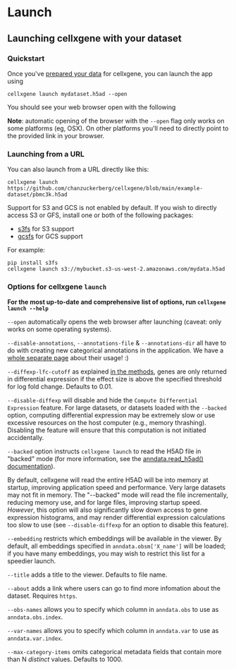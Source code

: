 # Launch

## Launching cellxgene with your dataset

### Quickstart

Once you've [prepared your data](https://github.com/chanzuckerberg/cellxgene/blob/main/docs/posts/prepare) for cellxgene, you can launch the app using

```text
cellxgene launch mydataset.h5ad --open
```

You should see your web browser open with the following

**Note**: automatic opening of the browser with the `--open` flag only works on some platforms \(eg, OSX\). On other platforms you'll need to directly point to the provided link in your browser.

### Launching from a URL

You can also launch from a URL directly like this:

```text
cellxgene launch https://github.com/chanzuckerberg/cellxgene/blob/main/example-dataset/pbmc3k.h5ad
```

Support for S3 and GCS is not enabled by default. If you wish to directly access S3 or GFS, install one or both of the following packages:

* [s3fs](https://s3fs.readthedocs.io/en/latest/) for S3 support
* [gcsfs](https://gcsfs.readthedocs.io/en/latest/) for GCS support

For example:

```text
pip install s3fs
cellxgene launch s3://mybucket.s3-us-west-2.amazonaws.com/mydata.h5ad
```

### Options for cellxgene `launch`

**For the most up-to-date and comprehensive list of options, run `cellxgene launch --help`**

`--open` automatically opens the web browser after launching \(caveat: only works on some operating systems\).

`--disable-annotations`, `--annotations-file` & `--annotations-dir` all have to do with creating new categorical annotations in the application. We have a [whole separate page](https://github.com/chanzuckerberg/cellxgene/blob/main/docs/posts/annotations) about their usage! :\)

`--diffexp-lfc-cutoff` as explained [in the methods](https://github.com/chanzuckerberg/cellxgene/blob/main/docs/posts/methods), genes are only returned in differential expression if the effect size is above the specified threshold for log fold change. Defaults to 0.01.

`--disable-diffexp` will disable and hide the `Compute Differential Expression` feature. For large datasets, or datasets loaded with the `--backed` option, computing differential expression may be extremely slow or use excessive resources on the host computer \(e.g., memory thrashing\). Disabling the feature will ensure that this computation is not initiated accidentally.

`--backed` option instructs `cellxgene launch` to read the H5AD file in "backed" mode \(for more information, see the [anndata.read\_h5ad\(\) documentation](https://anndata.readthedocs.io/en/latest/anndata.read_h5ad.html#anndata.read_h5ad)\).

By default, cellxgene will read the entire H5AD will be into memory at startup, improving application speed and performance. Very large datasets may not fit in memory. The "--backed" mode will read the file incrementally, reducing memory use, and for large files, improving startup speed. _However_, this option will also significantly slow down access to gene expression histograms, and may render differential expression calculations too slow to use \(see `--disable-diffexp` for an option to disable this feature\).

`--embedding` restricts which embeddings will be available in the viewer. By default, all embeddings specified in `anndata.obsm['X_name']` will be loaded; if you have many embeddings, you may wish to restrict this list for a speedier launch.

`--title` adds a title to the viewer. Defaults to file name.

`--about` adds a link where users can go to find more infomation about the dataset. Requires `https`.

`--obs-names` allows you to specify which column in `anndata.obs` to use as `anndata.obs.index`.

`--var-names` allows you to specify which column in `anndata.var` to use as `anndata.var.index`.

`--max-category-items` omits categorical metadata fields that contain more than N _distinct_ values. Defaults to 1000.

